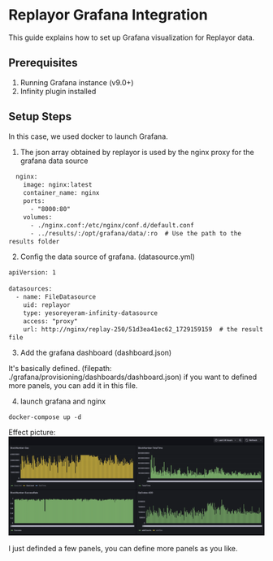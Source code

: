 # Replayor Grafana Integration

This guide explains how to set up Grafana visualization for Replayor data.

## Prerequisites

1. Running Grafana instance (v9.0+)
2. Infinity plugin installed

## Setup Steps

In this case, we used docker to launch Grafana.

1. The json array obtained by replayor is used by the nginx proxy for the grafana data source

```
  nginx:
    image: nginx:latest
    container_name: nginx
    ports:
      - "8000:80"
    volumes:
      - ./nginx.conf:/etc/nginx/conf.d/default.conf
      - ../results/:/opt/grafana/data/:ro  # Use the path to the results folder
```

2. Config the data source of grafana.  (datasource.yml)

```
apiVersion: 1

datasources:
  - name: FileDatasource
    uid: replayor
    type: yesoreyeram-infinity-datasource
    access: "proxy"
    url: http://nginx/replay-250/51d3ea41ec62_1729159159  # the result file
```

3. Add the grafana dashboard (dashboard.json)

It's basically defined. (filepath: ./grafana/provisioning/dashboards/dashboard.json)
if you want to defined more panels, you can add it in this file.

4. launch grafana and nginx

```
docker-compose up -d
```

Effect picture:
![img.png](img.png)

I just definded a few panels, you can define more panels as you like.